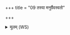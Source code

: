 +++
title = "09 तस्या मनुर्वैवस्वतो"

+++
<details><summary>मूलम् (WS)</summary>

तस्या मनुर्वैवस्वतो वत्स आसीत् पृथिवी पात्रम् ॥ १० ॥
</details>